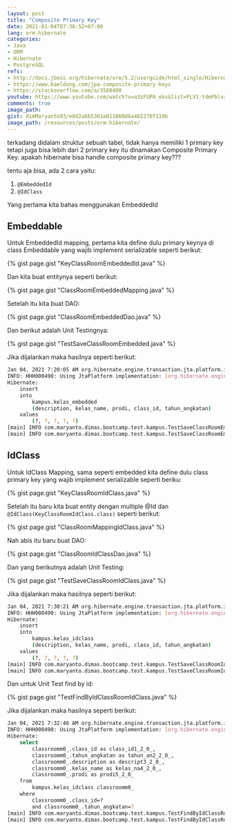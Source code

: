 ```yaml
---
layout: post
title: "Composite Primary Key"
date: 2021-01-04T07:36:52+07:00
lang: orm-hibernate
categories:
- Java
- ORM
- Hibernate
- PostgreSQL
refs: 
- http://docs.jboss.org/hibernate/orm/5.2/userguide/html_single/Hibernate_User_Guide.html
- https://www.baeldung.com/jpa-composite-primary-keys
- https://stackoverflow.com/a/3588400
youtube: https://www.youtube.com/watch?v=a3zFUPA_eks&list=PLV1-tdmPblvxHxNh867D1JR4u52LgzeIr&index=12
comments: true
image_path: 
gist: dimMaryanto93/e8d2abb5361e811860d6a462270f119b
image_path: /resources/posts/orm-hibernate/
---
```


terkadang didalam struktur sebuah tabel, tidak hanya memiliki 1 primary key tetapi juga bisa lebih dari 2 primary key itu dinamakan Composite Primary Key. apakah hibernate bisa handle composite primary key???

tentu aja bisa, ada 2 cara yaitu:

1. `@EmbeddedId`
2. `@IdClass`

Yang pertama kita bahas menggunakan EmbeddedId

## Embeddable

Untuk EmbeddedId mapping, pertama kita define dulu primary keynya di class Embeddable yang wajib implement serializable seperti berikut:

{% gist page.gist "KeyClassRoomEmbeddedId.java" %}

Dan kita buat entitynya seperti berikut:

{% gist page.gist "ClassRoomEmbeddedMapping.java" %}

Setelah itu kita buat DAO:

{% gist page.gist "ClassRoomEmbeddedDao.java" %}

Dan berikut adalah Unit Testingnya:

{% gist page.gist "TestSaveClassRoomEmbedded.java" %}

Jika dijalankan maka hasilnya seperti berikut:

```bash
Jan 04, 2021 7:20:05 AM org.hibernate.engine.transaction.jta.platform.internal.JtaPlatformInitiator initiateService
INFO: HHH000490: Using JtaPlatform implementation: [org.hibernate.engine.transaction.jta.platform.internal.NoJtaPlatform]
Hibernate: 
    insert 
    into
        kampus.kelas_embedded
        (description, kelas_name, prodi, class_id, tahun_angkatan) 
    values
        (?, ?, ?, ?, ?)
[main] INFO com.maryanto.dimas.bootcamp.test.kampus.TestSaveClassRoomEmbedded - classroom saved: ClassRoomEmbeddedMapping(pk=KeyClassRoomEmbeddedId(year=2011, classId=si-ii), name=SI - II, programStudy=IF, description=System Informasi - II)
[main] INFO com.maryanto.dimas.bootcamp.test.kampus.TestSaveClassRoomEmbedded - destroy hibernate session!
```

## IdClass

Untuk IdClass Mapping, sama seperti embedded kita define dulu class primary key yang wajib implement serializable seperti beriku:

{% gist page.gist "KeyClassRoomIdClass.java" %}

Setelah itu baru kita buat entity dengan multiple @Id dan `@IdClass(KeyClassRoomIdClass.class)` seperti berikut:

{% gist page.gist "ClassRoomMappingIdClass.java" %}

Nah abis itu baru buat DAO:

{% gist page.gist "ClassRoomIdClassDao.java" %}

Dan yang berikutnya adalah Unit Testing: 

{% gist page.gist "TestSaveClassRoomIdClass.java" %}

Jika dijalankan maka hasilnya seperti berikut:

```bash
Jan 04, 2021 7:30:21 AM org.hibernate.engine.transaction.jta.platform.internal.JtaPlatformInitiator initiateService
INFO: HHH000490: Using JtaPlatform implementation: [org.hibernate.engine.transaction.jta.platform.internal.NoJtaPlatform]
Hibernate: 
    insert 
    into
        kampus.kelas_idclass
        (description, kelas_name, prodi, class_id, tahun_angkatan) 
    values
        (?, ?, ?, ?, ?)
[main] INFO com.maryanto.dimas.bootcamp.test.kampus.TestSaveClassRoomIdClass - classroom saved: ClassRoomMappingIdClass(year=2011, classId=si-01, name=SI - II, programStudy=IF, description=System Informasi - II)
[main] INFO com.maryanto.dimas.bootcamp.test.kampus.TestSaveClassRoomIdClass - destroy hibernate session!
```

Dan untuk Unit Test find by id:

{% gist page.gist "TestFindByIdClassRoomIdClass.java" %}

Jika dijalankan maka hasilnya seperti berikut:

```bash
Jan 04, 2021 7:32:46 AM org.hibernate.engine.transaction.jta.platform.internal.JtaPlatformInitiator initiateService
INFO: HHH000490: Using JtaPlatform implementation: [org.hibernate.engine.transaction.jta.platform.internal.NoJtaPlatform]
Hibernate: 
    select
        classroomm0_.class_id as class_id1_2_0_,
        classroomm0_.tahun_angkatan as tahun_an2_2_0_,
        classroomm0_.description as descript3_2_0_,
        classroomm0_.kelas_name as kelas_na4_2_0_,
        classroomm0_.prodi as prodi5_2_0_ 
    from
        kampus.kelas_idclass classroomm0_ 
    where
        classroomm0_.class_id=? 
        and classroomm0_.tahun_angkatan=?
[main] INFO com.maryanto.dimas.bootcamp.test.kampus.TestFindByIdClassRoomIdClass - classroom: ClassRoomMappingIdClass(year=2011, classId=si-01, name=SI - II, programStudy=IF, description=System Informasi - II)
[main] INFO com.maryanto.dimas.bootcamp.test.kampus.TestFindByIdClassRoomIdClass - destroy hibernate session!
```